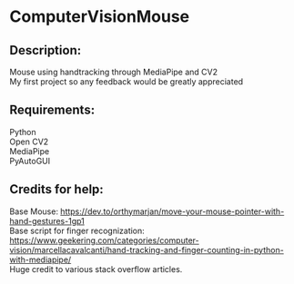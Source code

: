 # ComputerVisionMouse

## Description:
Mouse using handtracking through MediaPipe and CV2   
My first project so any feedback would be greatly appreciated   

## Requirements:
Python   
Open CV2   
MediaPipe   
PyAutoGUI   


## Credits for help:
Base Mouse: https://dev.to/orthymarjan/move-your-mouse-pointer-with-hand-gestures-1gp1   
Base script for finger recognization: https://www.geekering.com/categories/computer-vision/marcellacavalcanti/hand-tracking-and-finger-counting-in-python-with-mediapipe/   
Huge credit to various stack overflow articles.   

